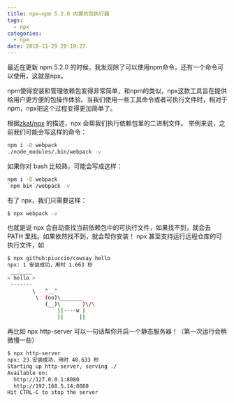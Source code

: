 ```yaml
---
title: npx—npm 5.2.0 内置的包执行器
tags:
  - npx
categories:
  - npm
date: 2018-11-29 20:19:27
---
```

最近在更新 npm 5.2.0 的时候，我发现除了可以使用npm命令，还有一个命令可以使用，这就是npx。

npm使得安装和管理依赖包变得非常简单，和npm的类似，npx这款工具旨在提供给用户更方便的包操作体验。当我们使用一些工具命令或者可执行文件时，相对于npm，npx把这个过程变得更加简单了。

根据[zkat/npx](https://github.com/zkat/npx) 的描述，npx 会帮我们执行依赖包里的二进制文件。
举例来说，之前我们可能会写这样的命令：
``` bash
npm i -D webpack
./node_modules/.bin/webpack -v
```
如果你对 bash 比较熟，可能会写成这样：
``` bash
npm i -D webpack
`npm bin`/webpack -v
```
有了 npx，我们只需要这样：
``` bash
$ npx webpack -v
```
也就是说 npx 会自动查找当前依赖包中的可执行文件，如果找不到，就会去 PATH 里找。如果依然找不到，就会帮你安装！
npx 甚至支持运行远程仓库的可执行文件，如
``` bash
$ npx github:piuccio/cowsay hello
npx: 1 安装成功，用时 1.663 秒
 _______
< hello >
 -------
        \   ^__^
         \  (oo)\_______
            (__)\       )\/\
                ||----w |
                ||     ||
```
再比如 npx http-server 可以一句话帮你开启一个静态服务器！（第一次运行会稍微慢一些）
``` bash
$ npx http-server
npx: 23 安装成功，用时 48.633 秒
Starting up http-server, serving ./
Available on:
  http://127.0.0.1:8080
  http://192.168.5.14:8080
Hit CTRL-C to stop the server
```
